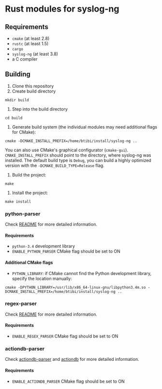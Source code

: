 # Rust modules for syslog-ng

## Requirements

* `cmake` (at least 2.8)
* `rustc` (at least 1.5)
* `cargo`
* `syslog-ng` (at least 3.8)
* a C compiler

## Building

1. Clone this repository
1. Create build directory
```
mkdir build
```
1. Step into the build directory
```
cd build
```
1. Generate build system (the individual modules may need additional flags for CMake):
```
cmake -DCMAKE_INSTALL_PREFIX=/home/btibi/install/syslog-ng ..
```

 You can also use CMake's graphical configurator (`cmake-gui`). `CMAKE_INSTALL_PREFIX` should point to the directory, where syslog-ng was installed.
 The default build type is `Debug`, you can build a highly optimized version with the `-DCMAKE_BUILD_TYPE=Release` flag.
1. Build the project:
```
make
```
1. Install the project:
```
make install
```

### python-parser

Check [README](python-parser/README.md) for more detailed information.

#### Requirements

* `python-3.4` development library
* `ENABLE_PYTHON_PARSER` CMake flag should be set to ON

#### Additional CMake flags

* `PYTHON_LIBRARY`: if CMake cannot find the Python development library, specify the location manually:

 ```
cmake -DPYTHON_LIBRARY=/usr/lib/x86_64-linux-gnu/libpython3.4m.so -DCMAKE_INSTALL_PREFIX=/home/btibi/install/syslog-ng ..
```

### regex-parser

Check [README](regex-parser/README.md) for more detailed information.

#### Requirements

* `ENABLE_REGEX_PARSER` CMake flag should be set to ON

### actiondb-parser

Check [actiondb-parser](actiondb-parser/README.md) and
[actiondb](https://github.com/ihrwein/actiondb/blob/master/README.md) for more detailed information.

#### Requirements

* `ENABLE_ACTIONDB_PARSER` CMake flag should be set to ON
